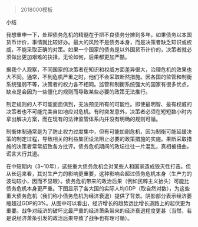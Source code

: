# 
> 2018000模板


小结


我想重申一下，处理债务危机的精髓在于把不良债务分摊到多年。如果债务以本国货币计价，事情就比较好办。最大的风险不是债务本身，而是决策者缺乏知识或权威，不能采取正确的对策。如果一个国家的债务是以外国货币计价的，决策者就必须做出更加艰难的抉择，无论如何，后果都更加严酷。

据我个人观察，不同国家的决策者在知识和权威方面差异很大，治理危机的效果也大不同。通常，不到危机严重之时，他们不会采取断然措施。因各国的监管和制衡系统强弱不等，决策者的权力各不相同。监管和制衡系统强大的国家有很多优点，缺点是会因为一些僵化的规则而导致某些必要的政策无法推行。

制定规则的人不可能面面俱到，无法预见所有的可能性。即使最明智、最有权威的决策者也不可能完美自如地应对危机。有时突发意外，决策者必须在短短数小时内拿出解决方案，而在现有的法律监管体系内并没有明确的规则可循。

制衡体制通常是为了防止权力过度集中，但有可能加剧危机，因为制衡可能延缓决策的制定过程，导致相关的利益集团设法阻止必要的政策措施的实施。果断采取措施的决策者常常招致各方批评。债务危机期间的政坛往往一片混乱，真相被扭曲，谎言大行其道。

在中短期内（3~10年），这些重大债务危机会对某些人和国家造成毁灭性打击。但从长远来看，其对生产力的影响更重要，这种影响会超过债务危机本身（生产力的波动较小，因而不显眼）。债务危机带来的政治后果（例如民粹主义抬头）可能比债务危机本身更严重。下图显示了各大国的实际人均GDP（取自然对数），为这些重大债务危机（我们称小债务危机为经济衰退）提供了背景。阴影部分表示经济萎缩超过GDP的3%。从图中可以看出，经济增长的趋势远比增长道路上的起伏更为重要。战争对经济的破坏比最严重的经济萧条带来的经济衰退程度更甚（当然，若是说经济萧条引发的政治后果导致了战争也有理可循）。



